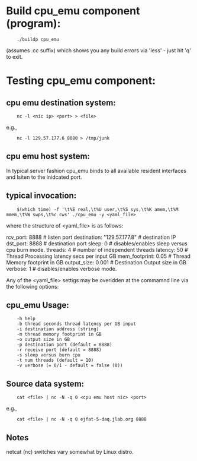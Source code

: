 # Build cpu_emu component (program):

        ./buildp cpu_emu

(assumes .cc suffix) which shows you any build errors via 'less' - just hit 'q' to exit. 


# Testing cpu_emu component:

## cpu emu destination system:

        nc -l <nic ip> <port> > <file> 

e.g.,

        nc -l 129.57.177.6 8080 > /tmp/junk


## cpu emu host system:

In typical server fashion cpu_emu binds to all available resident interfaces and lsiten to the inidcated port.


## typical invocation:

        $(which time) -f '\t%E real,\t%U user,\t%S sys,\t%K amem,\t%M mmem,\t%W swps,\t%c cws' ./cpu_emu -y <yaml_file>
        
where the structure of <yaml_file> is as follows:

rcv_port: 8888              # listen port
destination: "129.57.177.8" # destination IP
dst_port: 8888              # destination port
sleep: 0                    # disables/enables sleep versus cpu burn mode.
threads: 4                  # number of independent threads
latency: 50                 # Thread Processing latency secs per input GB
mem_footprint: 0.05         # Thread Memory footprint in GB
output_size: 0.001          # Destination Output size in GB
verbose: 1                  # disables/enables verbose mode.


Any of the <yaml_file> settigs may be overidden at the commamnd line via the following options:


## cpu_emu Usage: 

        -h help
        -b thread seconds thread latency per GB input
        -i destination address (string)
        -m thread memory footprint in GB
        -o output size in GB
        -p destination port (default = 8888)
        -r receive port (default = 8888)
        -s sleep versus burn cpu
        -t num threads (default = 10)
        -v verbose (= 0/1 - default = false (0))


## Source data system:

        cat <file> | nc -N -q 0 <cpu emu host nic> <port> 

e.g., 

        cat <file> | nc -N -q 0 ejfat-5-daq.jlab.org 8888

## Notes

netcat (nc) switches vary somewhat by Linux distro.



